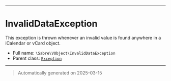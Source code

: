 ***

# InvalidDataException

This exception is thrown whenever an invalid value is found anywhere in a
iCalendar or vCard object.



* Full name: `\Sabre\VObject\InvalidDataException`
* Parent class: [`Exception`](../../Exception.md)






***
> Automatically generated on 2025-03-15
